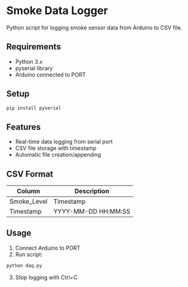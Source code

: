 # Smoke Data Logger

Python script for logging smoke sensor data from Arduino to CSV file.

## Requirements

- Python 3.x
- pyserial library
- Arduino connected to PORT

## Setup

```bash
pip install pyserial
```

## Features

- Real-time data logging from serial port
- CSV file storage with timestamp
- Automatic file creation/appending

## CSV Format

| Column | Description |
|--------|-------------|
| Smoke_Level | Timestamp |
| Timestamp | YYYY-MM-DD HH:MM:SS |

## Usage

1. Connect Arduino to PORT
2. Run script:
```bash
python daq.py
```
3. Stop logging with Ctrl+C